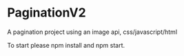 # PaginationV2
A pagination project using an image api, css/javascript/html

To start please npm install and npm start.
